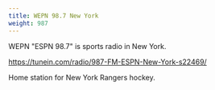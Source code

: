 ```yaml
---
title: WEPN 98.7 New York
weight: 987
---
```

WEPN "ESPN 98.7" is sports radio in New York.

https://tunein.com/radio/987-FM-ESPN-New-York-s22469/

Home station for New York Rangers hockey.
